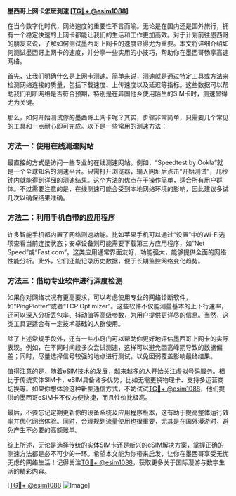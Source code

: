 **墨西哥上网卡怎麽測速 [[TG💪+ @esim1088](https://t.me/s/esim1088)]**

在当今数字化时代，网络速度的重要性不言而喻。无论是在国内还是国外旅行，拥有一个稳定快速的上网卡都能让我们的生活和工作更加高效。对于计划前往墨西哥的朋友来说，了解如何测试墨西哥上网卡的速度显得尤为重要。本文将详细介绍如何测试墨西哥上网卡的速度，并分享一些实用的小技巧，帮助你在墨西哥畅享高速网络。

首先，让我们明确什么是上网卡测速。简单来说，测速就是通过特定工具或方法来检测网络连接的质量，包括下载速度、上传速度以及延迟等指标。这些数据可以帮助我们判断网络是否符合预期，特别是在异国他乡使用陌生的SIM卡时，测速显得尤为关键。

那么，如何开始测试你的墨西哥上网卡呢？其实，步骤非常简单，只需要几个常见的工具和一点耐心即可完成。以下是一些常用的测速方法：

### 方法一：使用在线测速网站

最直接的方式是访问一些专业的在线测速网站。例如，“Speedtest by Ookla”就是一个全球知名的测速平台。只需打开浏览器，输入网址后点击“开始测试”，几秒钟内就能得到详细的测速结果。这个方法的优点在于操作简单，适合所有用户群体。不过需要注意的是，在线测速可能会受到本地网络环境的影响，因此建议多试几次以确保结果准确。

### 方法二：利用手机自带的应用程序

许多智能手机都内置了网络测速功能。比如苹果手机可以通过“设置”中的Wi-Fi选项查看当前连接状态；安卓设备则可能需要下载第三方应用程序，如“Net Speed”或“Fast.com”。这类应用通常界面友好，功能强大，能够提供全面的网络性能分析。此外，它们还能记录历史数据，便于长期监控网络变化趋势。

### 方法三：借助专业软件进行深度检测

如果你对网络状况有更高要求，可以考虑使用专业的网络诊断软件，如“PingPlotter”或者“TCP Optimizer”。这些软件不仅能测量基本的上下行速率，还可以深入分析丢包率、抖动值等高级参数，为用户提供更详尽的信息。当然，这类工具更适合有一定技术基础的人群使用。

除了上述常规手段外，还有一些小窍门可以帮助你更好地评估墨西哥上网卡的实际表现。例如，在不同时间段多次尝试测速，这样可以避免因高峰期导致的数据偏差；同时，尽量选择信号较强的地点进行测试，以免因弱覆盖影响最终结果。

值得注意的是，随着eSIM技术的发展，越来越多的人开始关注虚拟号码服务。相比于传统实体SIM卡，eSIM具备诸多优势，比如无需更换物理卡、支持多运营商切换等。如果你想体验这种新型通信方式，不妨试试[TG💪+ @esim1088](https://t.me/s/esim1088)，他们提供的墨西哥eSIM卡不仅方便快捷，而且性价比极高。

最后，不要忘记定期更新你的设备系统及应用程序版本，这有助于提高整体运行效率并优化网络体验。同时，合理规划流量使用也很重要，尤其是在国外漫游时，避免产生不必要的高额账单。

综上所述，无论是选择传统的实体SIM卡还是新兴的eSIM解决方案，掌握正确的测速方法都是必不可少的一环。希望本文能为你带来启发，让你在墨西哥享受无忧无虑的网络生活！记得关注[TG💪+ @esim1088](https://t.me/s/esim1088)，获取更多关于国际漫游与数字生活的精彩内容。

[[TG💪+ @esim1088](https://t.me/s/esim1088) ![Image](https://i.postimg.cc/4NQfJmqS/Snipaste-2025-05-13-00-14-12.png)]
